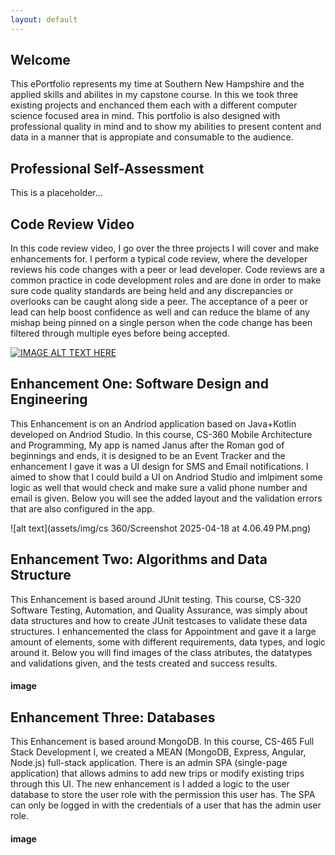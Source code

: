 ```yaml
---
layout: default
---
```


## Welcome

This ePortfolio represents my time at Southern New Hampshire and the applied skills and abilites in my capstone course. In this we took three existing projects and enchanced them each with a different computer science focused area in mind. This portfolio is also designed with professional quality in mind and to show my abilities to present content and data in a manner that is appropiate and consumable to the audience.                                                     

## Professional Self-Assessment

This is a placeholder...

## Code Review Video

In this code review video, I go over the three projects I will cover and make enhancements for. I perform a typical code review, where the developer reviews his code changes with a peer or lead developer. Code reviews are a common practice in code development roles and are done in order to make sure code quality standards are being held and any discrepancies or overlooks can be caught along side a peer. The acceptance of a peer or lead can help boost confidence as well and can reduce the blame of any mishap being pinned on a single person when the code change has been filtered through multiple eyes before being accepted.

[![IMAGE ALT TEXT HERE](https://img.youtube.com/vi/tRtmJMMTyjE/0.jpg)](https://www.youtube.com/watch?v=tRtmJMMTyjE)


## Enhancement One: Software Design and Engineering

This Enhancement is on an Andriod application based on Java+Kotlin developed on Andriod Studio. In this course, CS-360 Mobile Architecture and Programming, My app is named Janus after the Roman god of beginnings and ends, it is designed to be an Event Tracker and the enhancement I gave it was a UI design for SMS and Email notifications. I aimed to show that I could build a UI on Andriod Studio and imlpiment some logic as well that would check and make sure a valid phone number and email is given. Below you will see the added layout and the validation errors that are also configured in the app. 

![alt text](assets/img/cs 360/Screenshot 2025-04-18 at 4.06.49 PM.png)

## Enhancement Two: Algorithms and Data Structure

This Enhancement is based around JUnit testing. This course, CS-320 Software Testing, Automation, and Quality Assurance, was simply about data structures and how to create JUnit testcases to validate these data structures. I enhancemented the class for Appointment and gave it a large amount of elements, some with different requirements, data types, and logic around it. Below you will find images of the class atributes, the datatypes and validations given, and the tests created and success results.

#### image


## Enhancement Three: Databases

This Enhancement is based around MongoDB. In this course, CS-465 Full Stack Development I, we created a MEAN (MongoDB, Express, Angular, Node.js) full-stack application. There is an admin SPA (single-page application) that allows admins to add new trips or modify existing trips through this UI. The new enhancement is I added a logic to the user database to store the user role with the permission this user has. The SPA can only be logged in with the credentials of a user that has the admin user role. 

#### image

